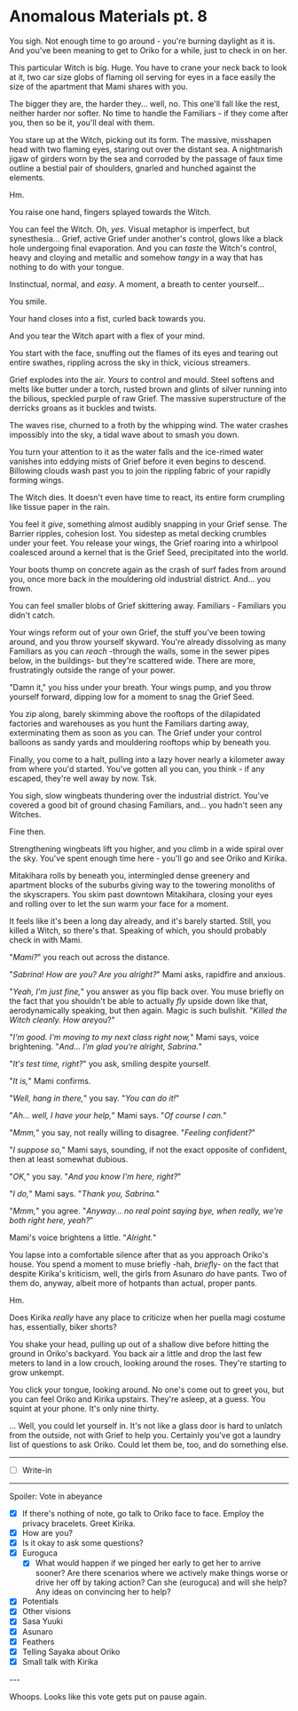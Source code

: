 # Anomalous Materials pt. 8

You sigh. Not enough time to go around - you're burning daylight as it is. And you've been meaning to get to Oriko for a while, just to check in on her.

This particular Witch is big. Huge. You have to crane your neck back to look at it, two car size globs of flaming oil serving for eyes in a face easily the size of the apartment that Mami shares with you.

The bigger they are, the harder they... well, no. This one'll fall like the rest, neither harder nor softer. No time to handle the Familiars - if they come after you, then so be it, you'll deal with them.

You stare up at the Witch, picking out its form. The massive, misshapen head with two flaming eyes, staring out over the distant sea. A nightmarish jigaw of girders worn by the sea and corroded by the passage of faux time outline a bestial pair of shoulders, gnarled and hunched against the elements.

Hm.

You raise one hand, fingers splayed towards the Witch.

You can feel the Witch. Oh, *yes.* Visual metaphor is imperfect, but synesthesia... Grief, active Grief under another's control, glows like a black hole undergoing final evaporation. And you can *taste* the Witch's control, heavy and cloying and metallic and somehow *tangy* in a way that has nothing to do with your tongue.

Instinctual, normal, and *easy*. A moment, a breath to center yourself...

You smile.

Your hand closes into a fist, curled back towards you.

And you tear the Witch apart with a flex of your mind.

You start with the face, snuffing out the flames of its eyes and tearing out entire swathes, rippling across the sky in thick, vicious streamers.

Grief explodes into the air. *Yours* to control and mould. Steel softens and melts like butter under a torch, rusted brown and glints of silver running into the bilious, speckled purple of raw Grief. The massive superstructure of the derricks groans as it buckles and twists.

The waves rise, churned to a froth by the whipping wind. The water crashes impossibly into the sky, a tidal wave about to smash you down.

You turn your attention to it as the water falls and the ice-rimed water vanishes into eddying mists of Grief before it even begins to descend. Billowing clouds wash past you to join the rippling fabric of your rapidly forming wings.

The Witch dies. It doesn't even have time to react, its entire form crumpling like tissue paper in the rain.

You feel it *give*, something almost audibly snapping in your Grief sense. The Barrier ripples, cohesion lost. You sidestep as metal decking crumbles under your feet. You release your wings, the Grief roaring into a whirlpool coalesced around a kernel that is the Grief Seed, precipitated into the world.

Your boots thump on concrete again as the crash of surf fades from around you, once more back in the mouldering old industrial district. And... you frown.

You can feel smaller blobs of Grief skittering away. Familiars - Familiars you didn't catch.

Your wings reform out of your own Grief, the stuff you've been towing around, and you throw yourself skyward. You're already dissolving as many Familiars as you can *reach* -through the walls, some in the sewer pipes below, in the buildings- but they're scattered wide. There are more, frustratingly outside the range of your power.

"Damn it," you hiss under your breath. Your wings pump, and you throw yourself forward, dipping low for a moment to snag the Grief Seed.

You zip along, barely skimming above the rooftops of the dilapidated factories and warehouses as you hunt the Familiars darting away, exterminating them as soon as you can. The Grief under your control balloons as sandy yards and mouldering rooftops whip by beneath you.

Finally, you come to a halt, pulling into a lazy hover nearly a kilometer away from where you'd started. You've gotten all you can, you think - if any escaped, they're well away by now. Tsk.

You sigh, slow wingbeats thundering over the industrial district. You've covered a good bit of ground chasing Familiars, and... you hadn't seen any Witches.

Fine then.

Strengthening wingbeats lift you higher, and you climb in a wide spiral over the sky. You've spent enough time here - you'll go and see Oriko and Kirika.

Mitakihara rolls by beneath you, intermingled dense greenery and apartment blocks of the suburbs giving way to the towering monoliths of the skyscrapers. You skim past downtown Mitakihara, closing your eyes and rolling over to let the sun warm your face for a moment.

It feels like it's been a long day already, and it's barely started. Still, you killed a Witch, so there's that. Speaking of which, you should probably check in with Mami.

"*Mami?*" you reach out across the distance.

"*Sabrina! How are you? Are you alright?*" Mami asks, rapidfire and anxious.

"*Yeah, I'm just fine,*" you answer as you flip back over. You muse briefly on the fact that you shouldn't be able to actually *fly* upside down like that, aerodynamically speaking, but then again. Magic is such bullshit. "*Killed the Witch cleanly. How are*you?"

"*I'm good. I'm moving to my next class right now,*" Mami says, voice brightening. "*And... I'm glad you're alright, Sabrina.*"

"*It's test time, right?*" you ask, smiling despite yourself.

"*It is,*" Mami confirms.

"*Well, hang in there,*" you say. "*You can do it!*"

"*Ah... well, I have your help,*" Mami says. "*Of course I can.*"

"*Mmm,*" you say, not really willing to disagree. "*Feeling confident?*"

"*I suppose so,*" Mami says, sounding, if not the exact opposite of confident, then at least somewhat dubious.

"*OK,*" you say. "*And you know I'm here, right?*"

"*I do,*" Mami says. "*Thank you, Sabrina.*"

"*Mmm,*" you agree. "*Anyway... no real point saying bye, when really, we're both right here, yeah?*"

Mami's voice brightens a little. "*Alright.*"

You lapse into a comfortable silence after that as you approach Oriko's house. You spend a moment to muse briefly -hah, *brief*ly- on the fact that despite Kirika's kriticism, well, the girls from Asunaro *do* have pants. Two of them do, anyway, albeit more of hotpants than actual, proper pants.

Hm.

Does Kirika *really* have any place to criticize when her puella magi costume has, essentially, biker shorts?

You shake your head, pulling up out of a shallow dive before hitting the ground in Oriko's backyard. You back air a little and drop the last few meters to land in a low crouch, looking around the roses. They're starting to grow unkempt.

You click your tongue, looking around. No one's come out to greet you, but you can feel Oriko and Kirika upstairs. They're asleep, at a guess. You squint at your phone. It's only nine thirty.

... Well, you could let yourself in. It's not like a glass door is hard to unlatch from the outside, not with Grief to help you. Certainly you've got a laundry list of questions to ask Oriko. Could let them be, too, and do something else.

---

- [ ] Write-in

---

Spoiler: Vote in abeyance

- [x] If there's nothing of note, go talk to Oriko face to face. Employ the privacy bracelets. Greet Kirika.
- [x] How are you?
- [x] Is it okay to ask some questions?
- [x] Euroguca
  - [x] What would happen if we pinged her early to get her to arrive sooner? Are there scenarios where we actively make things worse or drive her off by taking action? Can she (euroguca) and will she help? Any ideas on convincing her to help?
- [x] Potentials
- [x] Other visions
- [x] Sasa Yuuki
- [x] Asunaro
- [x] Feathers
- [x] Telling Sayaka about Oriko
- [x] Small talk with Kirika

---​

Whoops. Looks like this vote gets put on pause again.
